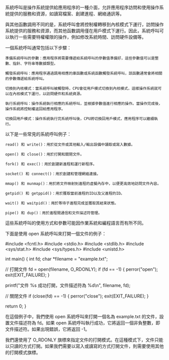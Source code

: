 系統呼叫是操作系統提供給應用程序的一種介面，允許應用程序訪問和使用操作系統提供的服務和資源，如讀寫檔案、創建進程、網絡通訊等。

與其他函數調用不同的是，系統呼叫會將控制權轉移到內核模式下運行，訪問操作系統提供的服務和資源，而其他函數調用僅在用戶模式下運行。因此，系統呼叫可以執行一些需要特權權限的操作，例如修改系統時間、訪問硬件設備等。

一個系統呼叫通常包括以下步驟：

    準備系統呼叫的參數：應用程序將需要傳遞給系統呼叫的參數值準備好，這些參數值可以是整數、指針、字符串等數據類型。

    觸發系統呼叫：應用程序通過調用相應的庫函數或系統函數觸發系統呼叫，該函數通常會將相關的參數傳遞給系統呼叫。

    切換到內核模式：當系統呼叫被觸發時，CPU會從用戶模式切換到內核模式，這樣操作系統就可以在內核模式下運行，以訪問硬件和系統資源。

    執行系統呼叫：操作系統執行相應的系統呼叫，並根據參數值進行相應的操作。當操作完成後，操作系統將控制權返回給應用程序。

    切換回用戶模式：操作系統執行完系統呼叫後，CPU將切換回用戶模式，應用程序可以繼續執行。



以下是一些常見的系統呼叫例子：

    read() 和 write()：用於從文件或其他輸入/輸出設備中讀取或寫入數據。

    open() 和 close()：用於打開和關閉文件。

    fork() 和 exec()：用於創建新進程和運行新程序。

    socket() 和 connect()：用於創建和管理網絡連接。

    mmap() 和 munmap()：用於將文件映射到進程的虛擬內存中，以便更高效地訪問文件內容。

    getpid() 和 getppid()：用於獲取當前進程的ID以及父進程的ID。

    wait() 和 waitpid()：用於等待子進程完成並獲取其結束狀態。

    pipe() 和 dup()：用於進程間通信和文件描述符管理。

這些系統呼叫的使用方式和參數可能因作業系統和編程語言而有所不同。



下面是使用 open 系統呼叫來打開一個文件的例子：

#include <fcntl.h>
#include <stdio.h>
#include <stdlib.h>
#include <sys/stat.h>
#include <sys/types.h>
#include <unistd.h>

int main() {
  int fd;
  char *filename = "example.txt";

  // 打開文件
  fd = open(filename, O_RDONLY);
  if (fd == -1) {
    perror("open");
    exit(EXIT_FAILURE);
  }

  printf("文件 %s 成功打開，文件描述符為 %d\n", filename, fd);

  // 關閉文件
  if (close(fd) == -1) {
    perror("close");
    exit(EXIT_FAILURE);
  }

  return 0;
}

在這個例子中，我們使用 open 系統呼叫來打開一個名為 example.txt 的文件，設置文件描述符為 fd。如果 open 系統呼叫執行成功，它將返回一個非負整數，即文件描述符。如果出現錯誤，它將返回 -1。

我們還使用了 O_RDONLY 旗標來指定文件的打開模式。在這種模式下，文件只能以只讀的方式打開。如果我們需要以寫入或讀寫的方式打開文件，則需要使用其他的打開模式旗標。
